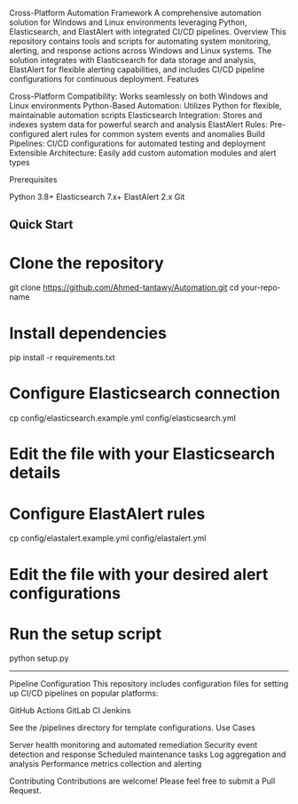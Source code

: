 Cross-Platform Automation Framework
A comprehensive automation solution for Windows and Linux environments leveraging Python, Elasticsearch, and ElastAlert with integrated CI/CD pipelines.
Overview
This repository contains tools and scripts for automating system monitoring, alerting, and response actions across Windows and Linux systems. The solution integrates with Elasticsearch for data storage and analysis, ElastAlert for flexible alerting capabilities, and includes CI/CD pipeline configurations for continuous deployment.
Features

Cross-Platform Compatibility: Works seamlessly on both Windows and Linux environments
Python-Based Automation: Utilizes Python for flexible, maintainable automation scripts
Elasticsearch Integration: Stores and indexes system data for powerful search and analysis
ElastAlert Rules: Pre-configured alert rules for common system events and anomalies
Build Pipelines: CI/CD configurations for automated testing and deployment
Extensible Architecture: Easily add custom automation modules and alert types

Prerequisites

Python 3.8+
Elasticsearch 7.x+
ElastAlert 2.x
Git

Quick Start
-------------
# Clone the repository
git clone https://github.com/Ahmed-tantawy/Automation.git
cd your-repo-name

# Install dependencies
pip install -r requirements.txt

# Configure Elasticsearch connection
cp config/elasticsearch.example.yml config/elasticsearch.yml
# Edit the file with your Elasticsearch details

# Configure ElastAlert rules
cp config/elastalert.example.yml config/elastalert.yml
# Edit the file with your desired alert configurations

# Run the setup script
python setup.py

-------------
Pipeline Configuration
This repository includes configuration files for setting up CI/CD pipelines on popular platforms:

GitHub Actions
GitLab CI
Jenkins

See the /pipelines directory for template configurations.
Use Cases

Server health monitoring and automated remediation
Security event detection and response
Scheduled maintenance tasks
Log aggregation and analysis
Performance metrics collection and alerting

Contributing
Contributions are welcome! Please feel free to submit a Pull Request.
